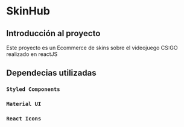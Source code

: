 # SkinHub

## Introducción al proyecto

Este proyecto es un Ecommerce de skins sobre el videojuego CS:GO realizado en reactJS

## Dependecias utilizadas

### `Styled Components`

### `Material UI`

### `React Icons`
